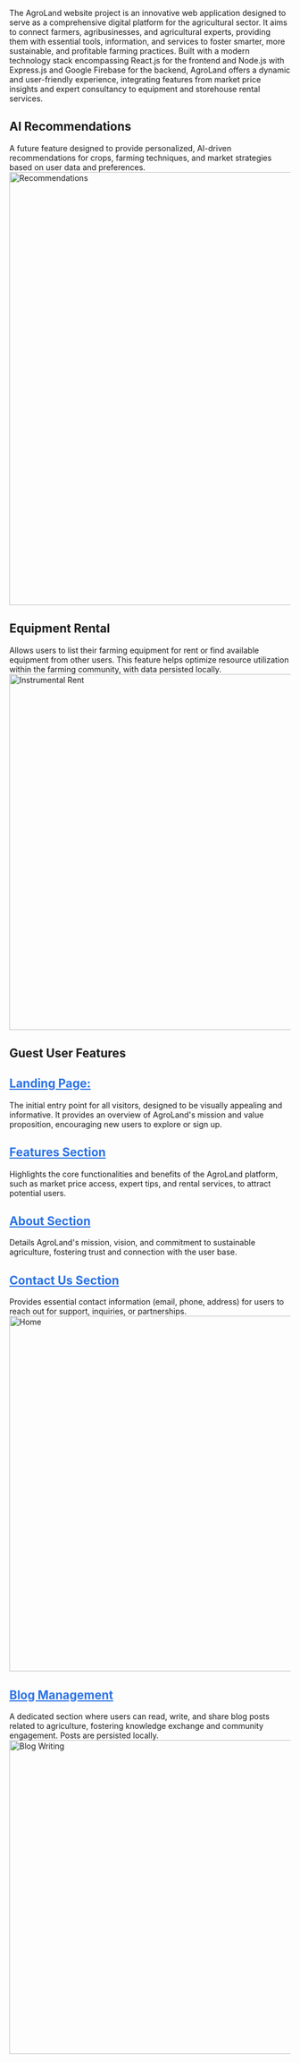 The AgroLand website project is an innovative web application designed to serve as a 
comprehensive digital platform for the agricultural sector. It aims to connect farmers, 
agribusinesses, and agricultural experts, providing them with essential tools, information, and 
services to foster smarter, more sustainable, and profitable farming practices. Built with a 
modern technology stack encompassing React.js for the frontend and Node.js with Express.js 
and Google Firebase for the backend, AgroLand offers a dynamic and user-friendly 
experience, integrating features from market price insights and expert consultancy to equipment 
and storehouse rental services.
## AI Recommendations
A future feature designed to provide personalized, AI-driven 
recommendations for crops, farming techniques, and market strategies based on user data and 
preferences.  
<img width="1494" height="774" alt="Recommendations" src="https://github.com/user-attachments/assets/ecc49a11-8d63-41f5-8de3-a116593e03b4" />
## Equipment Rental
Allows users to list their farming equipment for rent or find available 
equipment from other users. This feature helps optimize resource utilization within the farming 
community, with data persisted locally. 
<img width="608" height="636" alt="Instrumental Rent" src="https://github.com/user-attachments/assets/18d30e6a-5b74-4881-9c4d-0a225c7e0efc" />
## Guest User Features

<h2 style="color:#2a72e5; font-weight:bold; text-decoration:underline;">
  Landing Page:
</h2>

The initial entry point for all visitors, designed to be visually appealing and 
informative. It provides an overview of AgroLand's mission and value proposition, encouraging 
new users to explore or sign up. 
<h2 style="color:#2a72e5; font-weight:bold; text-decoration:underline;">
  Features Section
</h2> 
Highlights the core functionalities and benefits of the AgroLand platform, 
such as market price access, expert tips, and rental services, to attract potential users. 
<h2 style="color:#2a72e5; font-weight:bold; text-decoration:underline;">
  About Section
</h2> 
Details AgroLand's mission, vision, and commitment to sustainable agriculture, 
fostering trust and connection with the user base. 
<h2 style="color:#2a72e5; font-weight:bold; text-decoration:underline;">
  Contact Us Section
</h2> 
Provides essential contact information (email, phone, address) for users 
to reach out for support, inquiries, or partnerships. 
<img width="1353" height="635" alt="Home" src="https://github.com/user-attachments/assets/79b74975-8eab-43d4-91b2-d5aa86e45d29" />
<h2 style="color:#2a72e5; font-weight:bold; text-decoration:underline;">
  Blog Management
</h2> 
A dedicated section where users can read, write, and share blog posts 
related to agriculture, fostering knowledge exchange and community engagement. Posts are 
persisted locally. 
<img width="830" height="561" alt="Blog Writing" src="https://github.com/user-attachments/assets/ba535b6b-dc43-4ac1-99f1-8f636445a7be" />
